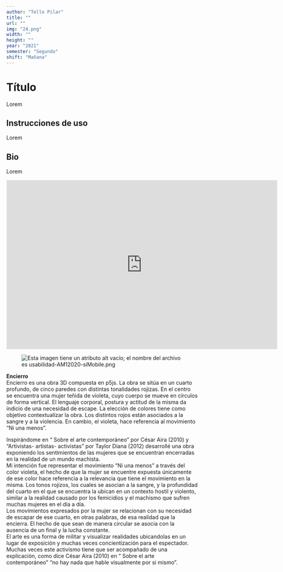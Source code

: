 ```yaml
---
author: "Tello Pilar"
title: ""
url: ""
img: "24.png"
width: ""
height: ""
year: "2021"
semester: "Segundo"
shift: "Mañana"
---
```


<p></p>

# Título

Lorem 

## Instrucciones de uso 

Lorem

## Bio

Lorem

<!-- wp:html -->
<p align="center"><iframe width="712" height="444" frameborder="0" scrolling="no" style="width:712px; margin:0 auto!important;border: 1px solid #F2F2F3; z-index: 100;" src="
https://editor.p5js.org/Pilitello/full/ykZ4hlBiI
"></iframe></p>
<!-- /wp:html -->

<!-- wp:image {"align":"center"} -->
<div class="wp-block-image"><figure class="aligncenter"><img src="https://am1-lacabanne.atamvirtual.com.ar/wp-content/uploads/2020/12/usabilidad-AM12020-siMobile.png" alt="Esta imagen tiene un atributo alt vacío; el nombre del archivo es usabilidad-AM12020-siMobile.png"/></figure></div>
<!-- /wp:image -->

<p><!--EndFragment--></p>
<p><strong>Encierro</strong><br>Encierro es una obra 3D compuesta en p5js. La obra se sitúa en un cuarto profundo, de cinco paredes con distintas tonalidades rojizas. En el centro se encuentra una mujer teñida de violeta, cuyo cuerpo se mueve en círculos de forma vertical. El lenguaje corporal, postura y actitud de la misma da indicio de una necesidad de escape. La elección de colores tiene como objetivo contextualizar la obra. Los distintos rojos están asociados a la sangre y a la violencia. En cambio, el violeta, hace referencia al movimiento “Ni una menos”.</p>
<p>Inspirándome en “ Sobre el arte contemporáneo” por César Aira (2010) y “Artivistas- artistas- activistas” por Taylor Diana (2012) desarrollé una obra exponiendo los sentimientos de las mujeres que se encuentran encerradas en la realidad de un mundo machista. <br>Mi intención fue representar el movimiento “Ni una menos” a través del color violeta, el hecho de que la mujer se encuentre expuesta únicamente de ese color hace referencia a la relevancia que tiene el movimiento en la misma. Los tonos rojizos, los cuales se asocian a la sangre, y la profundidad del cuarto en el que se encuentra la ubican en un contexto hostil y violento, similar a la realidad causado por los femicidios y el machismo que sufren muchas mujeres en el día a día.<br>Los movimientos expresados por la mujer se relacionan con su necesidad de escapar de ese cuarto, en otras palabras, de esa realidad que la encierra. El hecho de que sean de manera circular se asocia con la ausencia de un final y la lucha constante. <br>El arte es una forma de militar y visualizar realidades ubicandolas en un lugar de exposición y muchas veces concientización para el espectador. Muchas veces este activismo tiene que ser acompañado de una explicación, como dice César Aira (2010) en “ Sobre el arte contemporáneo” “no hay nada que hable visualmente por si mismo”.</p>
<p>
</p>
